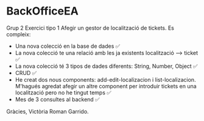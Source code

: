 # BackOfficeEA

Grup 2 Exercici tipo 1
Afegir un gestor de localització de tickets. Es compleix:

- Una nova colecció en la base de dades ✅
- La nova colecció te una relació amb les ja existents localització --> ticket ✅
- La nova colecció té 3 tipos de dades diferents: String, Number, Object ✅
- CRUD ✅
- He creat dos nous components: add-edit-localizacion i list-localizacion. M'hagués agredat afegir un altre component per introduir tickets en una localització pero no he tingut temps ✅
- Mes de 3 consultes al backend ✅

Gràcies, 
Victòria Roman Garrido.
